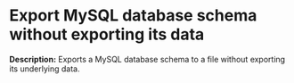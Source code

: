 # Export MySQL database schema without exporting its data

**Description:** Exports a MySQL database schema to a file without exporting its underlying data.

